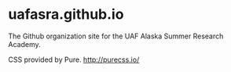 # uafasra.github.io
The Github organization site for the UAF Alaska Summer Research Academy.

CSS provided by Pure.
http://purecss.io/